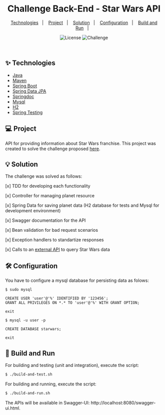 <h1 align="center">
  Challenge Back-End - Star Wars API
</h1>

<p align="center">
  <a href="#-technologies">Technologies</a>&nbsp;&nbsp;&nbsp;|&nbsp;&nbsp;&nbsp;
  <a href="#-project">Project</a>&nbsp;&nbsp;&nbsp;|&nbsp;&nbsp;&nbsp;
  <a href="#-solution">Solution</a>&nbsp;&nbsp;&nbsp;|&nbsp;&nbsp;&nbsp;
  <a href="#-configuration">Configuration</a>&nbsp;&nbsp;&nbsp;|&nbsp;&nbsp;&nbsp;
  <a href="#-build-and-run">Build and Run</a>&nbsp;&nbsp;&nbsp;|&nbsp;&nbsp;&nbsp;
</p>

<p align="center">
  <img alt="License" src="https://img.shields.io/static/v1?label=License&message=MIT&color=8257E5&labelColor=000000">
  <img src="https://img.shields.io/static/v1?label=Tag&message=Challenge&color=8257E5&labelColor=000000" alt="Challenge" />
</p>

<br>

## ✨ Technologies

- [Java](https://www.oracle.com/java/technologies/downloads/)
- [Maven](https://maven.apache.org/download.cgi)
- [Spring Boot](https://spring.io/projects/spring-boot)
- [Spring Data JPA](https://spring.io/projects/spring-data-jpa)
- [Springdoc](https://github.com/springdoc/springdoc-openapi)
- [Mysql](https://dev.mysql.com/downloads/mysql/)
- [H2](https://www.h2database.com/html/main.html)
- [Spring Testing](https://docs.spring.io/spring-framework/docs/current/reference/html/testing.html#testing-introduction)

## 💻 Project

API for providing information about Star Wars franchise.
This project was created to solve the challenge proposed [here](https://github.com/AmeDigital/challenge-back-end-hit).

## 💡 Solution

The challenge was solved as follows:

[x] TDD for developing each functionality

[x] Controller for managing planet resource

[x] Spring Data for saving planet data (H2 database for tests and Mysql for development environment)

[x] Swagger documentation for the API

[x] Bean validation for bad request scenarios

[x] Exception handlers to standartize responses

[x] Calls to an [external API](https://swapi.co/) to query Star Wars data

## 🛠️ Configuration

You have to configure a mysql database for persisting data as folows:

```
$ sudo mysql

CREATE USER 'user'@'%' IDENTIFIED BY '123456';
GRANT ALL PRIVILEGES ON *.* TO 'user'@'%' WITH GRANT OPTION;

exit

$ mysql -u user -p

CREATE DATABASE starwars;

exit
```

## 🚀 Build and Run

For building and testing (unit and integration), execute the script:

```sh
$ ./build-and-test.sh
```

For building and running, execute the script:

```sh
$ ./build-and-run.sh
```

The APIs will be available in Swagger-UI: http://localhost:8080/swagger-ui.html.
